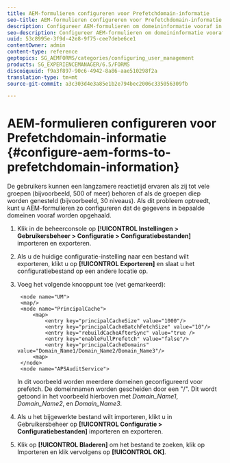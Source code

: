```yaml
---
title: AEM-formulieren configureren voor Prefetchdomain-informatie
seo-title: AEM-formulieren configureren voor Prefetchdomain-informatie
description: Configureer AEM-formulieren om domeininformatie vooraf in te stellen als u een langzamere responstijd hebt vanwege diepgeneste groepen of als u lid bent van veel groepen.
seo-description: Configureer AEM-formulieren om domeininformatie vooraf in te stellen als u een langzamere responstijd hebt vanwege diepgeneste groepen of als u lid bent van veel groepen.
uuid: 53c8995e-3f9d-42e8-9f75-cee7debe6ce1
contentOwner: admin
content-type: reference
geptopics: SG_AEMFORMS/categories/configuring_user_management
products: SG_EXPERIENCEMANAGER/6.5/FORMS
discoiquuid: f9a3f897-90c6-4942-8a86-aae510298f2a
translation-type: tm+mt
source-git-commit: a3c303d4e3a85e1b2e794bec2006c335056309fb

---
```



# AEM-formulieren configureren voor Prefetchdomain-informatie {#configure-aem-forms-to-prefetchdomain-information}

De gebruikers kunnen een langzamere reactietijd ervaren als zij tot vele groepen (bijvoorbeeld, 500 of meer) behoren of als de groepen diep worden genesteld (bijvoorbeeld, 30 niveaus). Als dit probleem optreedt, kunt u AEM-formulieren zo configureren dat de gegevens in bepaalde domeinen vooraf worden opgehaald.

1. Klik in de beheerconsole op **[!UICONTROL Instellingen > Gebruikersbeheer > Configuratie > Configuratiebestanden]** importeren en exporteren.
1. Als u de huidige configuratie-instelling naar een bestand wilt exporteren, klikt u op **[!UICONTROL Exporteren]** en slaat u het configuratiebestand op een andere locatie op.
1. Voeg het volgende knooppunt toe (vet gemarkeerd):

   ```as3
    <node name="UM">
    <map/>
    <node name="PrincipalCache">
        <map>
            <entry key="principalCacheSize" value="1000"/>
            <entry key="principalCacheBatchFetchSize" value="10"/>
            <entry key="rebuildCacheAfterSync" value="true />
            <entry key="enableFullPrefetch" value="false"/>
            <entry key="principalCacheDomains" value="Domain_Name1/Domain_Name2/Domain_Name3"/>
        <map>
    </node>
    <node name="APSAuditService">
   ```

   In dit voorbeeld worden meerdere domeinen geconfigureerd voor prefetch. De domeinnamen worden gescheiden door een &quot;/&quot;. Dit wordt getoond in het voorbeeld hierboven met *Domain_Name1*, *Domain_Name2*, en *Domain_Name3*.

1. Als u het bijgewerkte bestand wilt importeren, klikt u in Gebruikersbeheer op **[!UICONTROL Configuratie > Configuratiebestanden]** importeren en exporteren.
1. Klik op **[!UICONTROL Bladeren]** om het bestand te zoeken, klik op Importeren en klik vervolgens op **[!UICONTROL OK]**.

